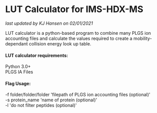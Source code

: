# LUT Calculator for IMS-HDX-MS

*last updated by KJ Hansen on 02/01/2021*

LUT calculator is a python-based program to combine many PLGS ion accounting files and calculate the values required to create a mobility-dependant collision energy look up table.

#### LUT calculator requirements:

Python 3.0+<br>
PLGS IA Files

#### Flag Usage:

-f 	folder/folder/folder	'filepath of PLGS ion accounting files (optional)'<br>
-s	protein_name		'name of protein (optional)'<br>
-l					'do not filter peptides (optional)'
